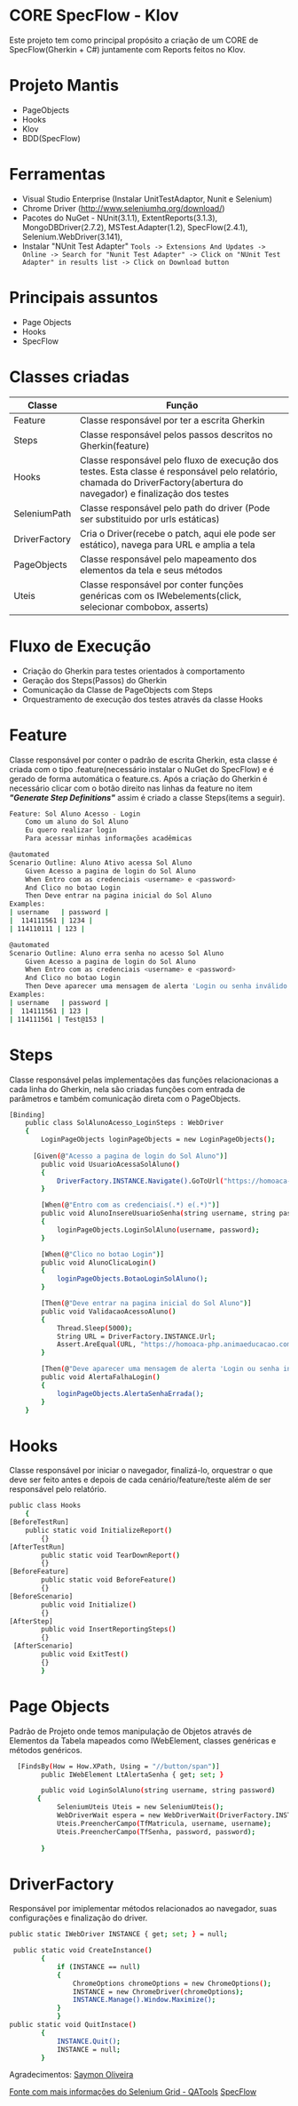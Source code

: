 # CORE SpecFlow - Klov
 Este projeto tem como principal propósito a criação de um CORE de SpecFlow(Gherkin + C#) juntamente com Reports feitos no Klov.
 
# Projeto Mantis
- PageObjects
 - Hooks
 - Klov
 - BDD(SpecFlow)
 
# Ferramentas

  - Visual Studio Enterprise (Instalar UnitTestAdaptor, Nunit e Selenium)
  - Chrome Driver (http://www.seleniumhq.org/download/)
  - Pacotes do NuGet - NUnit(3.1.1), ExtentReports(3.1.3), MongoDBDriver(2.7.2), MSTest.Adapter(1.2), SpecFlow(2.4.1), Selenium.WebDriver(3.141),
  - Instalar "NUnit Test Adapter"
   ```Tools -> Extensions And Updates -> Online -> Search for "Nunit Test Adapter" -> Click on "NUnit Test Adapter" in results list -> Click on Download button ```

# Principais assuntos
  - Page Objects
  - Hooks
  - SpecFlow

# Classes criadas

| Classe | Função |
| ------ | ------ |
| Feature | Classe responsável por ter a escrita Gherkin |
| Steps | Classe responsável pelos passos descritos no Gherkin(feature)
| Hooks | Classe responsável pelo fluxo de execução dos testes. Esta classe é responsável pelo relatório, chamada do DriverFactory(abertura do navegador) e finalização dos testes |
| SeleniumPath | Classe responsável pelo path do driver (Pode ser substituido por urls estáticas) |
| DriverFactory | Cria o Driver(recebe o patch, aqui ele pode ser estático), navega para URL e amplia a tela |
| PageObjects | Classe responsável pelo mapeamento dos elementos da tela e seus métodos|
| Uteis | Classe responsável por conter funções genéricas com os IWebelements(click, selecionar combobox, asserts) |

# Fluxo de Execução

* Criação do Gherkin para testes orientados à comportamento
* Geração dos Steps(Passos) do Gherkin
* Comunicação da Classe de PageObjects com Steps
* Orquestramento de execução dos testes através da classe Hooks

# Feature
Classe responsável por  conter o padrão de escrita Gherkin, esta classe é criada com o tipo .feature(necessário instalar o NuGet do SpecFlow) e é gerado de forma automática o feature.cs. Após a criação do Gherkin é necessário clicar com o botão direito nas linhas da feature no item ***"Generate Step Definitions"*** assim é criado a classe Steps(items a seguir).

```sh
Feature: Sol Aluno Acesso - Login
	Como um aluno do Sol Aluno
	Eu quero realizar login
	Para acessar minhas informações acadêmicas

@automated
Scenario Outline: Aluno Ativo acessa Sol Aluno
	Given Acesso a pagina de login do Sol Aluno
	When Entro com as credenciais <username> e <password>
	And Clico no botao Login
	Then Deve entrar na pagina inicial do Sol Aluno 
Examples:
| username   | password |
|  114111561 | 1234 |
| 114110111 | 123 |

@automated
Scenario Outline: Aluno erra senha no acesso Sol Aluno
	Given Acesso a pagina de login do Sol Aluno
	When Entro com as credenciais <username> e <password>
	And Clico no botao Login
	Then Deve aparecer uma mensagem de alerta 'Login ou senha inválido'
Examples:
| username   | password |
|  114111561 | 123 |
| 114111561 | Test@153 |
```

# Steps
Classe responsável pelas implementações das funções relacionacionas a cada linha do Gherkin, nela são criadas funções com entrada de parâmetros e também comunicação direta com o PageObjects.
```sh
[Binding]
    public class SolAlunoAcesso_LoginSteps : WebDriver
    {
        LoginPageObjects loginPageObjects = new LoginPageObjects();
        
      [Given(@"Acesso a pagina de login do Sol Aluno")]
        public void UsuarioAcessaSolAluno()
        {
            DriverFactory.INSTANCE.Navigate().GoToUrl("https://homoaca-php.animaeducacao.com.br/branches/base2/SOL/aluno/index.php/index/seguranca/dev/instituicao/1");
        }

        [When(@"Entro com as credenciais(.*) e(.*)")]
        public void AlunoInsereUsuarioSenha(string username, string password)
        {
            loginPageObjects.LoginSolAluno(username, password);
        }

        [When(@"Clico no botao Login")]
        public void AlunoClicaLogin()
        {
            loginPageObjects.BotaoLoginSolAluno();
        }

        [Then(@"Deve entrar na pagina inicial do Sol Aluno")]
        public void ValidacaoAcessoAluno()
        {
            Thread.Sleep(5000);
            String URL = DriverFactory.INSTANCE.Url;
            Assert.AreEqual(URL, "https://homoaca-php.animaeducacao.com.br/branches/base2/SOL/aluno/index.php/");
        }

        [Then(@"Deve aparecer uma mensagem de alerta 'Login ou senha inválido'")]
        public void AlertaFalhaLogin()
        {
            loginPageObjects.AlertaSenhaErrada();
        }
    }
```

# Hooks
Classe responsável por iniciar o navegador, finalizá-lo, orquestrar o que deve ser feito antes e depois de cada cenário/feature/teste além de ser responsável pelo relatório.
```sh
public class Hooks
    {
[BeforeTestRun]
    public static void InitializeReport()
        {}
[AfterTestRun]
        public static void TearDownReport()
        {}
[BeforeFeature]
        public static void BeforeFeature()
        {}
[BeforeScenario]
        public void Initialize()
        {}
[AfterStep]
        public void InsertReportingSteps()
        {}
 [AfterScenario]
        public void ExitTest()
        {}
        }
 ```
# Page Objects
Padrão de Projeto onde temos manipulação de Objetos através de Elementos da Tabela mapeados como IWebElement, classes genéricas e métodos genéricos.
```sh
  [FindsBy(How = How.XPath, Using = "//button/span")]
        public IWebElement LtAlertaSenha { get; set; }

        public void LoginSolAluno(string username, string password)
       {
            SeleniumUteis Uteis = new SeleniumUteis();
            WebDriverWait espera = new WebDriverWait(DriverFactory.INSTANCE, TimeSpan.FromSeconds(5));
            Uteis.PreencherCampo(TfMatricula, username, username);
            Uteis.PreencherCampo(TfSenha, password, password);
    
        }
 ```
# DriverFactory
Responsável por imiplementar métodos relacionados ao navegador, suas configurações e finalização do driver.
```sh
public static IWebDriver INSTANCE { get; set; } = null;

 public static void CreateInstance()
        {
            if (INSTANCE == null)
            {
                ChromeOptions chromeOptions = new ChromeOptions();
                INSTANCE = new ChromeDriver(chromeOptions);
                INSTANCE.Manage().Window.Maximize();
            }
            }
public static void QuitInstace()
        {
            INSTANCE.Quit();
            INSTANCE = null;
        }

 ```
 
 

Agradecimentos: [Saymon Oliveira](https://github.com/saymowan)

[Fonte com mais informações do Selenium Grid - QATools](https://www.toolsqa.com/)
[SpecFlow](https://github.com/techtalk/SpecFlow/wiki/Scoped-bindings)

